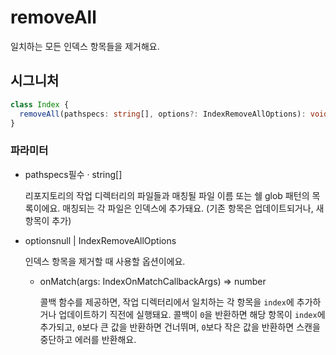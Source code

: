 # removeAll

일치하는 모든 인덱스 항목들을 제거해요.

## 시그니처

```ts
class Index {
  removeAll(pathspecs: string[], options?: IndexRemoveAllOptions): void;
}
```

### 파라미터

<ul class="param-ul">
  <li class="param-li param-li-root">
    <span class="param-name">pathspecs</span><span class="param-required">필수</span>&nbsp;·&nbsp;<span class="param-type">string[]</span>
    <br>
    <p class="param-description">리포지토리의 작업 디렉터리의 파일들과 매칭될 파일 이름 또는 쉘 glob 패턴의 목록이에요. 매칭되는 각 파일은 인덱스에 추가돼요. (기존 항목은 업데이트되거나, 새 항목이 추가)</p>
  </li>
  <li class="param-li param-li-root">
    <span class="param-name">options</span><span class="param-type">null | IndexRemoveAllOptions</span>
    <br>
    <p class="param-description">인덱스 항목을 제거할 때 사용할 옵션이에요.</p>
    <ul class="param-ul">
      <li class="param-li">
        <span class="param-name">onMatch</span><span class="param-type">(args: IndexOnMatchCallbackArgs) =&gt; number</span>
        <br>
        <p class="param-description">콜백 함수를 제공하면, 작업 디렉터리에서 일치하는 각 항목을 <code>index</code>에 추가하거나 업데이트하기 직전에 실행돼요. 콜백이 <code>0</code>을 반환하면 해당 항목이 <code>index</code>에 추가되고, <code>0</code>보다 큰 값을 반환하면 건너뛰며, <code>0</code>보다 작은 값을 반환하면 스캔을 중단하고 에러를 반환해요.</p>
      </li>
    </ul>
  </li>
</ul>